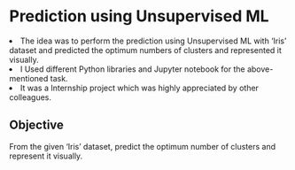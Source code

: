 # Prediction using Unsupervised ML
<li>The idea was to perform the prediction using Unsupervised ML with ‘Iris’ dataset and predicted the optimum numbers of clusters and 
represented it visually.</li>
<li>I Used different Python libraries and Jupyter notebook for the above-mentioned task.</li>
<li>It was a Internship project which was highly appreciated by other colleagues.</li>


## Objective
From the given ‘Iris’ dataset, predict the optimum number of clusters
and represent it visually.
